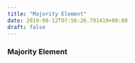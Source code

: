 ```yaml
---
title: "Majority Element"
date: 2019-08-12T07:56:26.791419+00:00
draft: false
---
```


### Majority Element
